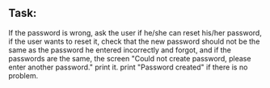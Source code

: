 ## Task:
If the password is wrong, ask the user if he/she can reset his/her password, if the user wants to reset it, check that the new password should not be the same as the password he entered incorrectly and forgot, and if the passwords are the same, the screen "Could not create password, please enter another password." print it. print "Password created" if there is no problem.
